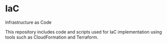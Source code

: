 # IaC
Infrastructure as Code

This repository includes code and scripts used for IaC implementation using tools such as CloudFormation and Terraform.
